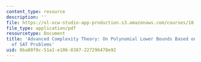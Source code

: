 ```yaml
---
content_type: resource
description: ''
file: https://ol-ocw-studio-app-production.s3.amazonaws.com/courses/18-405j-advanced-complexity-theory-spring-2016/0ba80f0c51a1e1068387227296478e92_MIT18_405JS16_SAT_Problems.pdf
file_type: application/pdf
resourcetype: Document
title: 'Advanced Complexity Theory: On Polynomial Lower Bounds Based on Complexity
  of SAT Problems'
uid: 0ba80f0c-51a1-e106-8387-227296478e92
---
```

